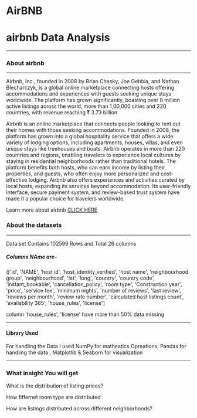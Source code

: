 # AirBNB
<!DOCTYPE html>
<html lang="en" dir="ltr">
  <head>
    <meta charset="utf-8">
  </head>
  <body>
    <h1>airbnb Data Analysis</h1>
    <hr>
    <h3>About airbnb</h3>
    <hr>
    <p>Airbnb, Inc., founded in 2008 by Brian Chesky, Joe Gebbia, and Nathan Blecharczyk, is a global online marketplace connecting hosts offering accommodations and experiences with guests seeking unique stays worldwide. The platform has grown significantly, boasting over 8 million active listings across the world, more than 1,00,000 cities and 220 countries, with revenue reaching ₹ 3.73 billion</p>
    <p>Airbnb is an online marketplace that connects people looking to rent out their homes with those seeking accommodations. Founded in 2008, the platform has grown into a global hospitality service that offers a wide variety of lodging options, including apartments, houses, villas, and even unique stays like treehouses and boats. Airbnb operates in more than 220 countries and regions, enabling travelers to experience local cultures by staying in residential neighborhoods rather than traditional hotels. The platform benefits both hosts, who can earn income by listing their properties, and guests, who often enjoy more personalized and cost-effective lodging. Airbnb also offers experiences and activities curated by local hosts, expanding its services beyond accommodation. Its user-friendly interface, secure payment system, and review-based trust system have made it a popular choice for travelers worldwide.</p>
    <p>Learn more about airbnb <a href="https://www.airbnb.co.in/">CLICK HERE</a></p>
    <h3>About the datasets</h3>
    <hr>
    <p>Data set Contains 102599 Rows and Total 26 columns</p>
    <p><h5>Columns NAme are-</h5> (['id', 'NAME', 'host id', 'host_identity_verified', 'host name',
       'neighbourhood group', 'neighbourhood', 'lat', 'long', 'country',
       'country code', 'instant_bookable', 'cancellation_policy', 'room type',
       'Construction year', 'price', 'service fee', 'minimum nights',
       'number of reviews', 'last review', 'reviews per month',
       'review rate number', 'calculated host listings count',
       'availability 365', 'house_rules', 'license']</p>
    <p>column 'house_rules', 'license' have more than 50% data missing</p>
    <hr>
    <h4>Library Used</h4>
    <p>For handling the Data I used NumPy for matheatics Opreations, Pandas for handling the data , Matplotlib & Seaborn for visualization</p>
    <hr>
    <h3>What insight You will get</h3>
    <p>What is the distribution of listing prices?</p>
    <p>How fiffernet room type are distributed</p>
    <p>How are listings distributed across different neighborhoods?</p>
  </body>
</html>
